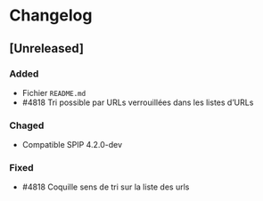 # Changelog

## [Unreleased]

### Added

- Fichier `README.md`
- #4818 Tri possible par URLs verrouillées dans les listes d’URLs

### Chaged

- Compatible SPIP 4.2.0-dev

### Fixed

- #4818 Coquille sens de tri sur la liste des urls
